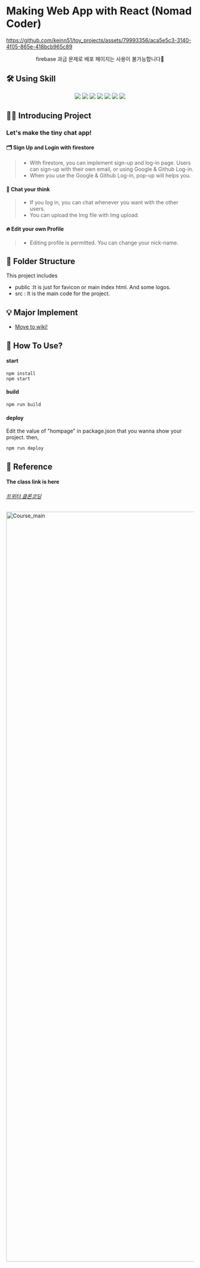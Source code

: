 # Making Web App with React (Nomad Coder)

https://github.com/keinn51/toy_projects/assets/79993356/aca5e5c3-3140-4f05-865e-418bcb965c89

<p align='center'>
        <span>firebase 과금 문제로 배포 페이지는 사용이 불가능합니다🥲</span>
</p>


## 🛠 Using Skill

<p align='center'>
    <img src="https://img.shields.io/badge/React-^17.0.2-blue?logo=React"/>
    <img src="https://img.shields.io/badge/react_dom-^17.0.2-blueviolet?logo=ReactOS"/>
    <img src="https://img.shields.io/badge/react_router_dom-^6.2.1-critical?logo=React Table"/>
    <img src="https://img.shields.io/badge/node.js-v16.13.2-green?logo=Node.js"/>
    <img src="https://img.shields.io/badge/firebase-^9.6.6-yellow?logo=firebase"/>
    <img src="https://img.shields.io/badge/gh__pages-%5E3.2.3-%23222222?logo=github pages"/>
    <img src="https://img.shields.io/badge/uuid-^8.3.2-orange?logo=uuid"/>
</p>

## 💁‍♂️ Introducing Project

### Let's make the tiny chat app!

#### 🗂 Sign Up and Login with firestore

> - With firestore, you can implement sign-up and log-in page. Users can sign-up with their own email, or using Google & Github Log-in.
> - When you use the Google & Github Log-in, pop-up will helps you.

#### 🔎 Chat your think

> - If you log in, you can chat whenever you want with the other users. 
> - You can upload the Img file with Img upload.

#### 🔥 Edit your own Profile

> - Editing profile is permitted. You can change your nick-name. 

## 📁 Folder Structure

This project includes

- public :It is just for favicon or main index html. And some logos.
- src : It is the main code for the project.

## 💡 Major Implement

- [Move to wiki!](https://github.com/keinn51/Twitter_Page_Clone/wiki#3-major-implement)

## 🤸‍ How To Use?

#### start

```
npm install
npm start
```

#### build

```
npm run build
```

#### deploy

Edit the value of "hompage" in package.json that you wanna show your project. then,

```
npm run deploy
```

## 🔖 Reference

#### The class link is here

###### [트위터 클론코딩](https://nomadcoders.co/nwitter)

<img width="2008" alt="Course_main" src="https://user-images.githubusercontent.com/79993356/153118346-668d60e5-bcc2-4130-8610-25c576e257a4.png">
